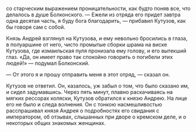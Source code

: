 со старческим выражением проницательности, как будто поняв все, что делалось в душе Болконского. — Ежели из отряда его придет завтра одна десятая часть, я буду бога благодарить, — прибавил Кутузов, как бы говоря сам с собой.

Князь Андрей взглянул на Кутузова, и ему невольно бросились в глаза, в полуаршине от него, чисто промытые сборки шрама на виске Кутузова, где измаильская пуля пронизала ему голову, и его вытекший глаз. «Да, он имеет право так спокойно говорить о погибели этих людей!» — подумал Болконский.

— От этого я и прошу отправить меня в этот отряд, — сказал он.

Кутузов не ответил. Он, казалось, уж забыл о том, что было сказано им, и сидел задумавшись. Через пять минут, плавно раскачиваясь на мягких рессорах коляски, Кутузов обратился к князю Андрею. На лице его не было и следа волнения. Он с тонкою насмешливостью расспрашивал князя Андрея о подробностях его свидания с императором, об отзывах, слышанных при дворе о кремском деле, и о некоторых общих знакомых женщинах.

</div>

<div class="section">

